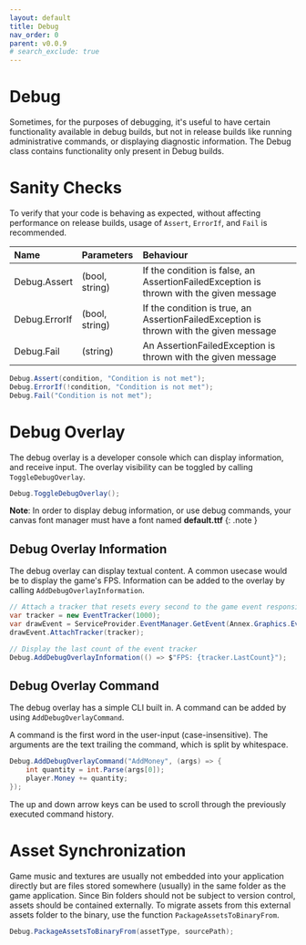 ```yaml
---
layout: default
title: Debug
nav_order: 0
parent: v0.0.9
# search_exclude: true
---
```


# Debug
Sometimes, for the purposes of debugging, it's useful to have certain functionality available in debug builds, but not in release builds like running administrative commands, or displaying diagnostic information. The Debug class contains functionality only present in Debug builds.

# Sanity Checks
To verify that your code is behaving as expected, without affecting performance on release builds, usage of ```Assert```, ```ErrorIf```, and ```Fail``` is recommended.

| Name | Parameters | Behaviour |
|:------------|:-----------|:--------|
| Debug.Assert | (bool, string) | If the condition is false, an AssertionFailedException is thrown with the given message |
| Debug.ErrorIf | (bool, string) | If the condition is true, an AssertionFailedException is thrown with the given message |
| Debug.Fail | (string) | An AssertionFailedException is thrown with the given message |

``` cs
Debug.Assert(condition, "Condition is not met");
Debug.ErrorIf(!condition, "Condition is not met");
Debug.Fail("Condition is not met");
```

# Debug Overlay
The debug overlay is a developer console which can display information, and receive input. The overlay visibility can be toggled by calling ```ToggleDebugOverlay```.

``` cs
Debug.ToggleDebugOverlay();
```

**Note**: In order to display debug information, or use debug commands, your canvas font manager must have a font named **default.ttf**
{: .note }


## Debug Overlay Information
The debug overlay can display textual content. A common usecase would be to display the game's FPS. Information can be added to the overlay by calling ```AddDebugOverlayInformation```.

``` cs
// Attach a tracker that resets every second to the game event responsible for drawing the game
var tracker = new EventTracker(1000);
var drawEvent = ServiceProvider.EventManager.GetEvent(Annex.Graphics.EventIDs.DrawGameEventID);
drawEvent.AttachTracker(tracker);

// Display the last count of the event tracker
Debug.AddDebugOverlayInformation(() => $"FPS: {tracker.LastCount}");
```

## Debug Overlay Command
The debug overlay has a simple CLI built in. A command can be added by using ```AddDebugOverlayCommand```.

A command is the first word in the user-input (case-insensitive). The arguments are the text trailing the command, which is split by whitespace.

``` cs
Debug.AddDebugOverlayCommand("AddMoney", (args) => {
    int quantity = int.Parse(args[0]);
    player.Money += quantity;
});
```

The up and down arrow keys can be used to scroll through the previously executed command history.


# Asset Synchronization
Game music and textures are usually not embedded into your application directly but are files stored somewhere (usually) in the same folder as the game application. Since Bin folders should not be subject to version control, assets should be contained externally. To migrate assets from this external assets folder to the binary, use the function ```PackageAssetsToBinaryFrom```.

``` cs
Debug.PackageAssetsToBinaryFrom(assetType, sourcePath);
```